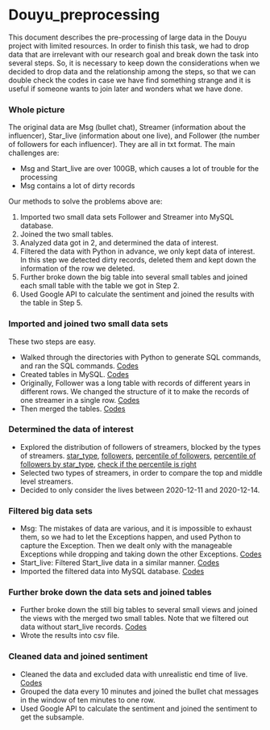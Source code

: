 # Douyu_preprocessing
This document describes the pre-processing of large data in the Douyu project with limited resources. In order to finish this task, we had to drop data that are irrelevant with our research goal and break down the task into several steps. So, it is necessary to keep down the considerations when we decided to drop data and the relationship among the steps, so that we can double check the codes in case we have find something strange and it is useful if someone wants to join later and wonders what we have done.

### Whole picture
The original data are Msg (bullet chat), Streamer (information about the influencer), Star_live (information about one live), and Follower (the number of followers for each influencer). They are all in txt format. The main challenges are:
- Msg and Start_live are over 100GB, which causes a lot of trouble for the processing
- Msg contains a lot of dirty records

Our methods to solve the problems above are:
1. Imported two small data sets Follower and Streamer into MySQL database.
2. Joined the two small tables.
3. Analyzed data got in 2, and determined the data of interest.
4. Filtered the data with Python in advance, we only kept data of interest. In this step we detected dirty records, deleted them and kept down the information of the row we deleted.
5. Further broke down the big table into several small tables and joined each small table with the table we got in Step 2.
6. Used Google API to calculate the sentiment and joined the results with the table in Step 5.


### Imported and joined two small data sets
These two steps are easy. 
- Walked through the directories with Python to generate SQL commands, and ran the SQL commands. [Codes](small_datasets/import_data.py)
- Created tables in MySQL. [Codes](small_datasets/create_table.sql)
- Originally, Follower was a long table with records of different years in different rows. We changed the structure of it to make the records of one streamer in a single row. [Codes](small_datasets/change_the_structure.sql)
- Then merged the tables. [Codes](small_datasets/join_features.sql)

### Determined the data of interest
- Explored the distribution of followers of streamers, blocked by the types of streamers. [star_type](distributions/task1.sql), [followers](distributions/task2.sql),  [percentile of followers](distributions/task31.sql), [percentile of followers by star_type](distributions/task32.sql), [check if the percentile is right](distributions/check.sql)
- Selected two types of streamers, in order to compare the top and middle level streamers.
- Decided to only consider the lives between 2020-12-11 and 2020-12-14.

### Filtered big data sets
- Msg: The mistakes of data are various, and it is impossible to exhaust them, so we had to let the Exceptions happen, and used Python to capture the Exception. Then we dealt only with the manageable Exceptions while dropping and taking down the other Exceptions. [Codes](filter/top_mid.py)
- Start_live: Filtered Start_live data in a similar manner. [Codes](filter/to_csv_start_live.py)
- Imported the filtered data into MySQL database. [Codes](filter/import_csv.py)

### Further broke down the data sets and joined tables
- Further broke down the still big tables to several small views and joined the views with the merged two small tables. Note that we filtered out data without start_live records. [Codes](broke_joined/join_table_5day.sql)
- Wrote the results into csv file.

### Cleaned data and joined sentiment
- Cleaned the data and excluded data with unrealistic end time of live. [Codes](sentiment/sentiment.py)
- Grouped the data every 10 minutes and joined the bullet chat messages in the window of ten minutes to one row.
- Used Google API to calculate the sentiment and joined the sentiment to get the subsample.
